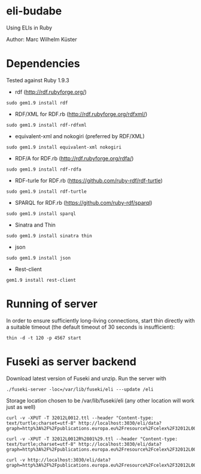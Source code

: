 eli-budabe
==========

Using ELIs in Ruby

Author: Marc Wilhelm Küster

Dependencies
=============

Tested against Ruby 1.9.3

- rdf (http://rdf.rubyforge.org/)
```
sudo gem1.9 install rdf
```
- RDF/XML for RDF.rb (http://rdf.rubyforge.org/rdfxml/)
```
sudo gem1.9 install rdf-rdfxml 
```
- equivalent-xml and nokogiri (preferred by RDF/XML)
```
sudo gem1.9 install equivalent-xml nokogiri
```
- RDF/A for RDF.rb (http://rdf.rubyforge.org/rdfa/)
```
sudo gem1.9 install rdf-rdfa 
```
- RDF-turle for RDF.rb (https://github.com/ruby-rdf/rdf-turtle)
```
sudo gem1.9 install rdf-turtle
```
- SPARQL for RDF.rb (https://github.com/ruby-rdf/sparql)
```
sudo gem1.9 install sparql
```
- Sinatra and Thin
```
sudo gem1.9 install sinatra thin
```
- json
```
sudo gem1.9 install json
```

- Rest-client
```
gem1.9 install rest-client
```


Running of server
===================

In order to ensure sufficiently long-living connections, start thin directly with a suitable timeout (the default timeout of 30 seconds is insufficient):

```
thin -d -t 120 -p 4567 start
```

Fuseki as server backend
===========================
Download latest version of Fuseki and unzip. Run the server with
```
./fuseki-server -loc=/var/lib/fuseki/eli ---update /eli
```

Storage location chosen to be /var/lib/fuseki/eli (any other location will work just as well)

```
curl -v -XPUT -T 32012L0012.ttl --header "Content-type: text/turtle;charset=utf-8" http://localhost:3030/eli/data?graph=http%3A%2F%2Fpublications.europa.eu%2Fresource%2Fcelex%2F32012L0012

curl -v -XPUT -T 32012L0012R%2801%29.ttl --header "Content-type: text/turtle;charset=utf-8" http://localhost:3030/eli/data?graph=http%3A%2F%2Fpublications.europa.eu%2Fresource%2Fcelex%2F32012L0012R%2801%29

curl -v http://localhost:3030/eli/data?graph=http%3A%2F%2Fpublications.europa.eu%2Fresource%2Fcelex%2F32012L0012
```




